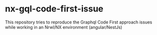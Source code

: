 # nx-gql-code-first-issue
This repository tries to reproduce the Graphql Code First approach issues while working in an Nrwl/NX environment (angular/NestJs)
